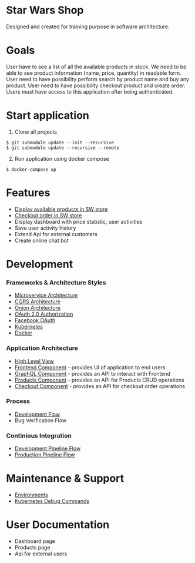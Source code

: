 # Star Wars Shop
Designed and created for training purpose in software architecture.
# Goals
User have to see a list of all the available products in stock. 
We need to be able to see product information (name, price, quantity) in readable form.
User need to have possibility perform search by product name and buy any product.
User need to have possibility checkout product and create order. 
Users must have access to this application after being authenticated.

# Start application
1. Clone all projects
  ```
  $ git submodule update --init --recursive
  $ git submodule update --recursive --remote
  ```
2. Run application using docker compose 
  ```
  $ docker-compose up
  ```


# Features
  * [Display available products in SW store](https://github.com/khdevnet/sw/wiki/Display-available-products-on-warehouse)
  * [Checkout order in SW store](https://github.com/khdevnet/sw/wiki/Display-available-products-on-warehouse)
  * Display dashboard with price statistic, user activities
  * Save user activity history
  * Extend Api for external customers
  * Create online chat bot
  
# Development
### Frameworks & Architecture Styles
  * [Microservice Architecture](https://martinfowler.com/articles/microservices.html)
  * [CQRS Architecture](https://martinfowler.com/bliki/CQRS.html)
  * [Onion Architecture](https://jeffreypalermo.com/2008/07/the-onion-architecture-part-1/)
  * [OAuth 2.0 Authorization](https://tools.ietf.org/html/rfc6749)
  * [Facebook OAuth](https://github.com/khdevnet/warehouse/wiki/Development-Task-Flow)
  * [Kubernetes](https://kubernetes.io/)
  * [Docker](https://www.docker.com/)
  
### Application Architecture
  * [High Level View](https://github.com/khdevnet/warehouse/wiki/High-Level-Architecture-View)
  * [Frontend Component](https://github.com/khdevnet/sw-frontend) - provides UI of application to end users
  * [GraphQL Component](https://github.com/khdevnet/sw-graphql) - provides an API to interact with Frontend
  * [Products Component](https://github.com/khdevnet/sw-products) - provides an API for Products CRUD operations
  * [Checkout Component](https://github.com/khdevnet/sw-checkout) - provides an API for checkout order operations

### Process
  * [Development Flow](https://github.com/khdevnet/warehouse/wiki/Development-Task-Flow)
  * Bug Verification Flow
  
### Continious Integration
  * [Development Pipeline Flow](https://github.com/khdevnet/warehouse/wiki/Development-Pipeline-Flow)
  * [Production Pipeline Flow](https://github.com/khdevnet/warehouse/wiki/Production-Pipeline-Flow)
  
# Maintenance & Support
  * [Environments](https://github.com/khdevnet/warehouse/wiki/Environments)
  * [Kubernetes Debug Commands](https://github.com/khdevnet/warehouse/wiki/Kubernetes-Debug-Commands)
  
# User Documentation
  * Dashboard page
  * Products page
  * Api for external users
